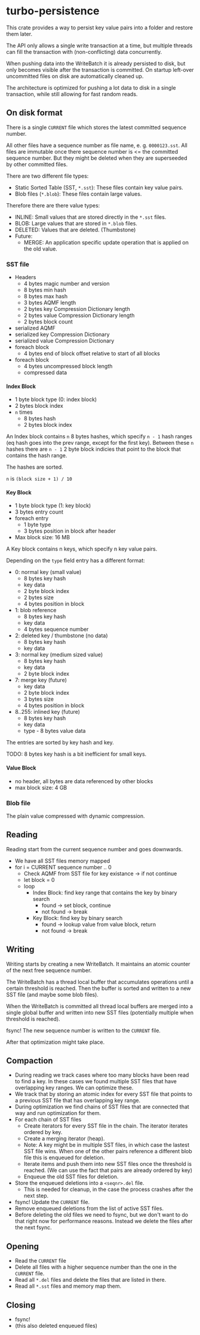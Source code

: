 # turbo-persistence

This crate provides a way to persist key value pairs into a folder and restore them later.

The API only allows a single write transaction at a time, but multiple threads can fill the transaction with (non-conflicting) data concurrently.

When pushing data into the WriteBatch it is already persisted to disk, but only becomes visible after the transaction is committed. On startup left-over uncommitted files on disk are automatically cleaned up.

The architecture is optimized for pushing a lot data to disk in a single transaction, while still allowing for fast random reads.

## On disk format

There is a single `CURRENT` file which stores the latest committed sequence number.

All other files have a sequence number as file name, e. g. `0000123.sst`. All files are immutable once there sequence number is <= the committed sequence number. But they might be deleted when they are superseeded by other committed files.

There are two different file types:

* Static Sorted Table (SST, `*.sst`): These files contain key value pairs.
* Blob files (`*.blob`): These files contain large values.

Therefore there are there value types:

* INLINE: Small values that are stored directly in the `*.sst` files.
* BLOB: Large values that are stored in `*.blob` files.
* DELETED: Values that are deleted. (Thumbstone)
* Future:
  * MERGE: An application specific update operation that is applied on the old value.

### SST file

* Headers
  * 4 bytes magic number and version
  * 8 bytes min hash
  * 8 bytes max hash
  * 3 bytes AQMF length
  * 2 bytes key Compression Dictionary length
  * 2 bytes value Compression Dictionary length
  * 2 bytes block count
* serialized AQMF
* serialized key Compression Dictionary
* serialized value Compression Dictionary
* foreach block
  * 4 bytes end of block offset relative to start of all blocks
* foreach block
  * 4 bytes uncompressed block length
  * compressed data

#### Index Block

* 1 byte block type (0: index block)
* 2 bytes block index
* `n` times
  * 8 bytes hash
  * 2 bytes block index

An Index block contains `n` 8 bytes hashes, which specify `n - 1` hash ranges (eq hash goes into the prev range, except for the first key). Between these `n` hashes there are `n - 1` 2 byte block indicies that point to the block that contains the hash range.

The hashes are sorted.

`n` is `(block size + 1) / 10`

#### Key Block

* 1 byte block type (1: key block)
* 3 bytes entry count
* foreach entry
  * 1 byte type
  * 3 bytes position in block after header
* Max block size: 16 MB

A Key block contains n keys, which specify n key value pairs.

Depending on the `type` field entry has a different format:
* 0: normal key (small value)
  * 8 bytes key hash
  * key data
  * 2 byte block index
  * 2 bytes size
  * 4 bytes position in block
* 1: blob reference
  * 8 bytes key hash
  * key data
  * 4 bytes sequence number
* 2: deleted key / thumbstone (no data)
  * 8 bytes key hash
  * key data
* 3: normal key (medium sized value)
  * 8 bytes key hash
  * key data
  * 2 byte block index
* 7: merge key (future)
  * key data
  * 2 byte block index
  * 3 bytes size
  * 4 bytes position in block
* 8..255: inlined key (future)
  * 8 bytes key hash
  * key data
  * type - 8 bytes value data

The entries are sorted by key hash and key.

TODO: 8 bytes key hash is a bit inefficient for small keys.

#### Value Block

* no header, all bytes are data referenced by other blocks
* max block size: 4 GB

### Blob file

The plain value compressed with dynamic compression.

## Reading

Reading start from the current sequence number and goes downwards.

* We have all SST files memory mapped
* for i = CURRENT sequence number .. 0
  * Check AQMF from SST file for key existance -> if not continue
  * let block = 0
  * loop
    * Index Block: find key range that contains the key by binary search
      * found -> set block, continue
      * not found -> break
    * Key Block: find key by binary search
      * found -> lookup value from value block, return
      * not found -> break

## Writing

Writing starts by creating a new WriteBatch. It maintains an atomic counter of the next free sequence number.

The WriteBatch has a thread local buffer that accumulates operations until a certain threshold is reached. Then the buffer is sorted and written to a new SST file (and maybe some blob files).

When the WriteBatch is committed all thread local buffers are merged into a single global buffer and written into new SST files (potentially multiple when threshold is reached).

fsync! The new sequence number is written to the `CURRENT` file.

After that optimization might take place.

## Compaction

* During reading we track cases where too many blocks have been read to find a key. In these cases we found multiple SST files that have overlapping key ranges. We can optimize these.
* We track that by storing an atomic index for every SST file that points to a previous SST file that has overlapping key range.
* During optimization we find chains of SST files that are connected that way and run optimization for them.
* For each chain of SST files
  * Create iterators for every SST file in the chain. The iterator iterates ordered by key.
  * Create a merging iterator (heap).
  * Note: A key might be in multiple SST files, in which case the lastest SST file wins. When one of the other pairs reference a different blob file this is enqueued for deletion.
  * Iterate items and push them into new SST files once the threshold is reached. (We can use the fact that pairs are already ordered by key)
  * Enqueue the old SST files for deletion.
* Store the enqueued deletions into a `<seqnr>.del` file.
  * This is needed for cleanup, in the case the process crashes after the next step.
* fsync! Update the `CURRENT` file.
* Remove enqueued deletions from the list of active SST files.
* Before deleting the old files we need to fsync, but we don't want to do that right now for performance reasons. Instead we delete the files after the next fsync.

## Opening

* Read the `CURRENT` file
* Delete all files with a higher sequence number than the one in the `CURRENT` file.
* Read all `*.del` files and delete the files that are listed in there.
* Read all `*.sst` files and memory map them.

## Closing

* fsync!
* (this also deleted enqueued files)


